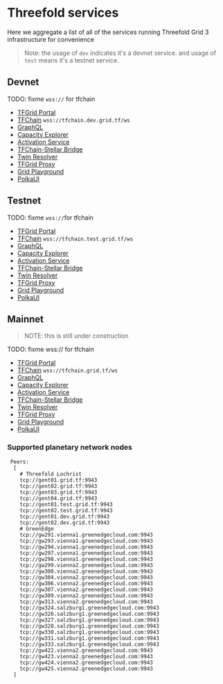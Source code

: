 # Threefold services

Here we aggregate a list of all of the services running Threefold Grid 3 infrastructure for convenience

> Note: the usage of `dev` indicates it's a devnet service.
> and usage of `test` means it's a testnet service. 

## Devnet

TODO: fixme `wss://` for tfchain

- [TFGrid Portal](https://portal.dev.grid.tf)
- [TFChain](https://tfchain.dev.grid.tf) `wss://tfchain.dev.grid.tf/ws`
- [GraphQL](https://graphql.dev.grid.tf/graphql)
- [Capacity Explorer](https://explorer.dev.grid.tf)
- [Activation Service](https://activation.dev.grid.tf/activation/)
- [TFChain-Stellar Bridge](https://bridge.dev.grid.tf)
- [Twin Resolver](https://twin.dev.grid.tf)
- [TFGrid Proxy](https://gridproxy.dev.grid.tf)
- [Grid Playground](https://play.grid.tf)
- [PolkaUI](https://polkadot.js.org/apps/?rpc=wss%3A%2F%2Ftfchain.dev.grid.tf%2Fws)

## Testnet

TODO: fixme `wss://`for tfchain
- [TFGrid Portal](https://portal.test.grid.tf)
- [TFChain](https://tfchain.test.grid.tf) `wss://tfchain.test.grid.tf/ws`
- [GraphQL](https://graphql.test.grid.tf/graphql)
- [Capacity Explorer](https://explorer.test.grid.tf)
- [Activation Service](https://activation.test.grid.tf/activation/)
- [TFChain-Stellar Bridge](https://bridge.test.grid.tf)
- [Twin Resolver](https://twin.test.grid.tf)
- [TFGrid Proxy](https://gridproxy.test.grid.tf)
- [Grid Playground](https://play.grid.tf)
- [PolkaUI](https://polkadot.js.org/apps/?rpc=wss%3A%2F%2Ftfchain.test.grid.tf%2Fws)

## Mainnet

> NOTE: this is still under construction
> 

TODO: fixme wss:// for tfchain
- [TFGrid Portal](https://portal.grid.tf)
- [TFChain](https://tfchain.grid.tf) `wss://tfchain.grid.tf/ws`
- [GraphQL](https://graphql.grid.tf/graphql)
- [Capacity Explorer](https://explorer.grid.tf)
- [Activation Service](https://activation.grid.tf/activation/)
- [TFChain-Stellar Bridge](https://bridge.grid.tf)
- [Twin Resolver](https://twin.grid.tf)
- [TFGrid Proxy](https://gridproxy.grid.tf)
- [Grid Playground](https://play.grid.tf)
- [PolkaUI](https://polkadot.js.org/apps/?rpc=wss%3A%2F%2Ftfchain.grid.tf%2Fws)



### Supported planetary network nodes

```
 Peers:
  [
    # Threefold Lochrist
    tcp://gent01.grid.tf:9943
    tcp://gent02.grid.tf:9943
    tcp://gent03.grid.tf:9943
    tcp://gent04.grid.tf:9943
    tcp://gent01.test.grid.tf:9943
    tcp://gent02.test.grid.tf:9943
    tcp://gent01.dev.grid.tf:9943
    tcp://gent02.dev.grid.tf:9943
    # GreenEdge
    tcp://gw291.vienna1.greenedgecloud.com:9943
    tcp://gw293.vienna1.greenedgecloud.com:9943
    tcp://gw294.vienna1.greenedgecloud.com:9943
    tcp://gw297.vienna1.greenedgecloud.com:9943
    tcp://gw298.vienna1.greenedgecloud.com:9943
    tcp://gw299.vienna2.greenedgecloud.com:9943
    tcp://gw300.vienna2.greenedgecloud.com:9943
    tcp://gw304.vienna2.greenedgecloud.com:9943
    tcp://gw306.vienna2.greenedgecloud.com:9943
    tcp://gw307.vienna2.greenedgecloud.com:9943
    tcp://gw309.vienna2.greenedgecloud.com:9943
    tcp://gw313.vienna2.greenedgecloud.com:9943
    tcp://gw324.salzburg1.greenedgecloud.com:9943
    tcp://gw326.salzburg1.greenedgecloud.com:9943
    tcp://gw327.salzburg1.greenedgecloud.com:9943
    tcp://gw328.salzburg1.greenedgecloud.com:9943
    tcp://gw330.salzburg1.greenedgecloud.com:9943
    tcp://gw331.salzburg1.greenedgecloud.com:9943
    tcp://gw333.salzburg1.greenedgecloud.com:9943
    tcp://gw422.vienna2.greenedgecloud.com:9943
    tcp://gw423.vienna2.greenedgecloud.com:9943
    tcp://gw424.vienna2.greenedgecloud.com:9943
    tcp://gw425.vienna2.greenedgecloud.com:9943
  ]
```